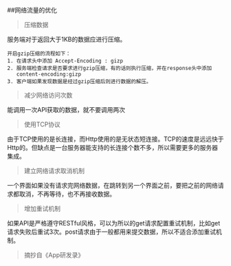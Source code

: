 ##网络流量的优化

>压缩数据

服务端对于返回大于1KB的数据应进行压缩。

    开启gzip压缩的流程如下：
    1. 在请求头中添加 Accept-Encoding : gizp
    2. 服务端检查请求是否要求进行gzip压缩，有的话则执行压缩，并在response头中添加
       content-encoding:gizp
    3. 客户端如果发现数据是经过gzip压缩后则进行数据的解压。

> 减少网络访问次数

能调用一次API获取的数据，就不要调用两次
    
> 使用TCP协议

由于TCP使用的是长连接，而Http使用的是无状态短连接。TCP的速度是远远快于Http的。但缺点是一台服务器能支持的长连接个数不多，所以需要更多的服务器集成。
    
> 建立网络请求取消机制

一个界面如果没有请求完网络数据，在跳转到另一个界面之前，要把之前的网络请求都取消，不再等待，也不再接收数据。

>增加重试机制

如果API是严格遵守RESTful风格，可以为所以的get请求配置重试机制，比如get请求失败后重试3次。post请求由于一般都用来提交数据，所以不适合添加重试机制。

>摘抄自《App研发录》

        

